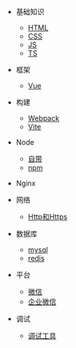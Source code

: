 
* 基础知识   
    * [HTML](/docs/base/html.md)
    * [CSS](/docs/base/css.md)
    * [JS](/docs/base/js.md)
    * [TS](/docs/base/ts.md)
    
* 框架
    * [Vue](/docs/frame/Vue.md)


* 构建
    * [Webpack](/docs/build/Webpack.md)
    * [Vite](/docs/build/Vite.md)

* Node
    * [自带](/docs/node/index)
    * [npm](/docs/node/npm)

* Nginx

* 网络
    * [Http和Https](/docs/network/http)

* 数据库
    * [mysql](/docs/database/mysql)
    * [redis](/docs/database/redis)

* 平台
    * [微信](/docs/platform/Wx)
    * [企业微信](/docs/platform/qyWx)
    
* 调试
    * [调试工具](/docs/build/debug)